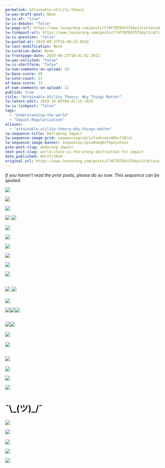 ```yaml
---
permalink: attainable-utility-theory
lw-was-draft-post: None
lw-is-af: "true"
lw-is-debate: "false"
lw-page-url: https://www.lesswrong.com/posts/C74F7QTEAYSTGAytJ/attainable-utility-theory-why-things-matter
lw-linkpost-url: https://www.lesswrong.com/posts/C74F7QTEAYSTGAytJ/attainable-utility-theory-why-things-matter
lw-is-question: "false"
lw-posted-at: 2019-09-27T16:48:22.015Z
lw-last-modification: None
lw-curation-date: None
lw-frontpage-date: 2019-09-27T18:41:02.391Z
lw-was-unlisted: "false"
lw-is-shortform: "false"
lw-num-comments-on-upload: 24
lw-base-score: 65
lw-vote-count: 21
af-base-score: 23
af-num-comments-on-upload: 11
publish: true
title: "Attainable Utility Theory: Why Things Matter"
lw-latest-edit: 2019-10-02T04:41:15.243Z
lw-is-linkpost: "false"
tags: 
  - "Understanding-the-world"
  - "Impact-Regularization"
aliases: 
  - "attainable-utility-theory-why-things-matter"
lw-sequence-title: Reframing Impact
lw-sequence-image-grid: sequencesgrid/izfzehxanx48hvf10lnl
lw-sequence-image-banner: sequences/zpia9omq0zfhpeyshvev
prev-post-slug: deducing-impact
next-post-slug: world-state-is-the-wrong-abstraction-for-impact
date_published: 09/27/2019
original_url: https://www.lesswrong.com/posts/C74F7QTEAYSTGAytJ/attainable-utility-theory-why-things-matter
---
```

_If you haven't read the prior posts, please do so now. This sequence can be spoiled._

![](https://i.imgur.com/8sVtTT3.png )

![](https://i.imgur.com/KOgtb77.png)

![](https://i.imgur.com/M5Ad0y3.png)

![](https://i.imgur.com/n0YpPTs.png ) ![](https://i.imgur.com/7qhXiqy.png )

![](https://i.imgur.com/wPCFMZS.png)

![](https://i.imgur.com/Bsftgge.png)

![](https://i.imgur.com/lN63MSs.png)

![](https://i.imgur.com/8i3EpOJ.png)

![](https://i.imgur.com/LaaWktm.png )

![](https://i.imgur.com/HSnZ04N.png)

## ![](https://i.imgur.com/NM4aDfl.png ) ![](https://i.imgur.com/WNk1BrR.png )

![](https://i.imgur.com/I0yeEVZ.png)

![](https://i.imgur.com/XZb4N1l.png)![](https://i.imgur.com/nc1vTVX.png)![](https://i.imgur.com/UBO9YKH.png)

## ![](https://i.imgur.com/RSoj9Cz.png)![](https://i.imgur.com/O0BqpNx.png)

[​](​![]\(https://i.imgur.com/AecZKTq.png)![](https://i.imgur.com/AecZKTq.png)

![](https://i.imgur.com/RzasnHy.png)

## ![](https://i.imgur.com/VGA7zYH.png)

![](https://i.imgur.com/oojPFBI.png )

![](https://i.imgur.com/kbjOPEG.png )

![](https://i.imgur.com/kr6sUam.png )

# ¯\\_(ツ)\_/¯

![](https://i.imgur.com/PWJmONq.png)

[​](​![]\(https://i.imgur.com/gtgIF77.png)![](https://i.imgur.com/gtgIF77.png)

![](https://i.imgur.com/hqEX2r1.png )

![](https://i.imgur.com/yaWfaOv.png )

![](https://i.imgur.com/FuBQCP0.png)
